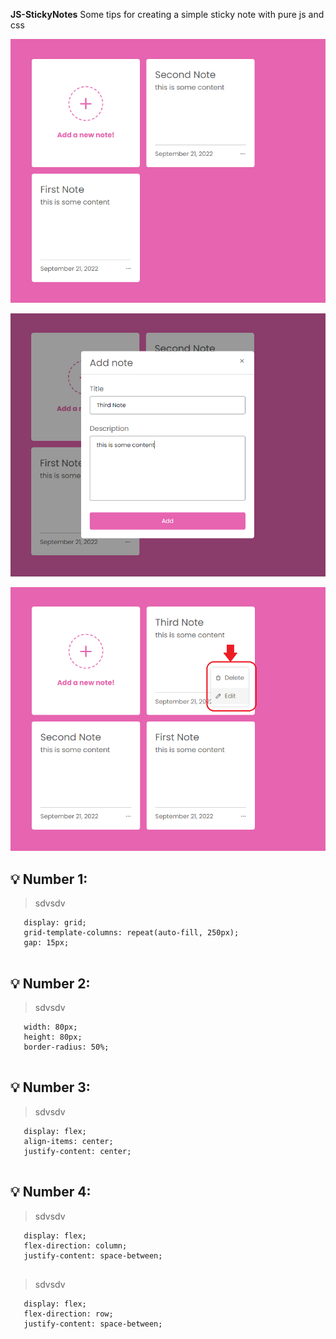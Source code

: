 **JS-StickyNotes**
Some tips for creating a simple sticky note with pure js and css

![enter image description here](https://github.com/zeinabkalanaki/JS-StickyNotes/blob/main/images/0.png?raw=true)

![enter image description here](https://github.com/zeinabkalanaki/JS-StickyNotes/blob/main/images/1.png?raw=true)

![enter image description here](https://github.com/zeinabkalanaki/JS-StickyNotes/blob/main/images/2.png?raw=true)

## 💡 Number 1:
 > sdvsdv
 
 ```
    display: grid;
    grid-template-columns: repeat(auto-fill, 250px);
    gap: 15px;
    
```
## 💡 Number 2:
 > sdvsdv
 
 ```
    width: 80px;
    height: 80px;
    border-radius: 50%;
    
```
## 💡 Number 3:
 > sdvsdv
 
 ```
    display: flex;
    align-items: center;
    justify-content: center;
    
```
## 💡 Number 4:
 > sdvsdv
 
 ```
    display: flex;
    flex-direction: column;
    justify-content: space-between;
    
```

 > sdvsdv
 
 ```
    display: flex;
    flex-direction: row;
    justify-content: space-between;
    
```
